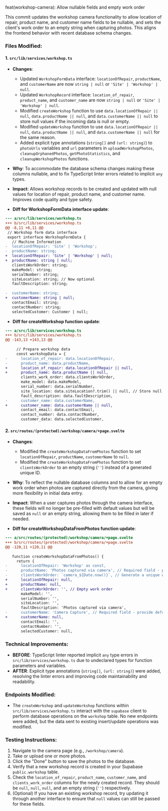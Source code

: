 feat(workshop-camera): Allow nullable fields and empty work order

This commit updates the workshop camera functionality to allow location of repair, product name, and customer name fields to be nullable, and sets the client's work order to an empty string when capturing photos. This aligns the frontend behavior with recent database schema changes.

### Files Modified:

#### 1. `src/lib/services/workshop.ts`
- **Changes**:
  - Updated `WorkshopFormData` interface: `locationOfRepair`, `productName`, and `customerName` are now `string | null` or `'Site' | 'Workshop' | null`.
  - Updated `WorkshopRecord` interface: `location_of_repair`, `product_name`, and `customer_name` are now `string | null` or `'Site' | 'Workshop' | null`.
  - Modified `createWorkshop` function to use `data.locationOfRepair || null`, `data.productName || null`, and `data.customerName || null` to store null values if the incoming data is null or empty.
  - Modified `updateWorkshop` function to use `data.locationOfRepair || null`, `data.productName || null`, and `data.customerName || null` for the same reason.
  - Added explicit type annotations (`string[]` and `(url: string)`) to `photoUrls` variables and `url` parameters in `uploadWorkshopPhotos`, `cleanupOrphanedPhotos`, `getPhotoStatistics`, and `cleanupWorkshopPhotos` functions.
- **Why**: To accommodate the database schema changes making these columns nullable, and to fix TypeScript linter errors related to implicit `any` types.
- **Impact**: Allows workshop records to be created and updated with null values for location of repair, product name, and customer name. Improves code quality and type safety.

- **Diff for WorkshopFormData interface update**:
```diff
--- a/src/lib/services/workshop.ts
+++ b/src/lib/services/workshop.ts
@@ -8,11 +8,11 @@
 // Workshop form data interface
 export interface WorkshopFormData {
   // Machine Information
-  locationOfRepair: 'Site' | 'Workshop';
-  productName: string;
+  locationOfRepair: 'Site' | 'Workshop' | null;
+  productName: string | null;
   clientsWorkOrder: string;
   makeModel: string;
   serialNumber: string;
   siteLocation: string; // Now optional
   faultDescription: string;
 
-  customerName: string;
+  customerName: string | null;
   contactEmail: string;
   contactNumber: string;
   selectedCustomer: Customer | null;
```

- **Diff for createWorkshop function update**:
```diff
--- a/src/lib/services/workshop.ts
+++ b/src/lib/services/workshop.ts
@@ -143,13 +143,13 @@
    
     // Prepare workshop data
     const workshopData = {
-      location_of_repair: data.locationOfRepair,
-      product_name: data.productName,
+      location_of_repair: data.locationOfRepair || null,
+      product_name: data.productName || null,
       clients_work_order: data.clientsWorkOrder,
       make_model: data.makeModel,
       serial_number: data.serialNumber,
       site_location: data.siteLocation?.trim() || null, // Store null for empty values
       fault_description: data.faultDescription,
-      customer_name: data.customerName,
+      customer_name: data.customerName || null,
       contact_email: data.contactEmail,
       contact_number: data.contactNumber,
       customer_data: data.selectedCustomer,
```

#### 2. `src/routes/(protected)/workshop/camera/+page.svelte`
- **Changes**:
  - Modified the `createWorkshopDataFromPhotos` function to set `locationOfRepair`, `productName`, `customerName` to `null`.
  - Modified the `createWorkshopDataFromPhotos` function to set `clientsWorkOrder` to an empty string (`''`) instead of a generated unique ID.
- **Why**: To reflect the nullable database columns and to allow for an empty work order when photos are captured directly from the camera, giving more flexibility in initial data entry.
- **Impact**: When a user captures photos through the camera interface, these fields will no longer be pre-filled with default values but will be saved as `null` or an empty string, allowing them to be filled in later if needed.

- **Diff for createWorkshopDataFromPhotos function update**:
```diff
--- a/src/routes/(protected)/workshop/camera/+page.svelte
+++ b/src/routes/(protected)/workshop/camera/+page.svelte
@@ -120,11 +120,11 @@
 
   function createWorkshopDataFromPhotos() {
     return {
-      locationOfRepair: 'Workshop' as const,
-      productName: 'Photos captured via camera', // Required field - provide default
-      clientsWorkOrder: `camera_${Date.now()}`, // Generate a unique work order
+      locationOfRepair: null,
+      productName: null,
+      clientsWorkOrder: '', // Empty work order
       makeModel: '',
       serialNumber: '',
       siteLocation: '',
       faultDescription: 'Photos captured via camera',
-      customerName: 'Camera Capture', // Required field - provide default
+      customerName: null,
       contactEmail: '',
       contactNumber: '',
       selectedCustomer: null,
```

### Technical Improvements:
- **BEFORE**: TypeScript linter reported implicit `any` type errors in `src/lib/services/workshop.ts` due to undeclared types for function parameters and variables.
- **AFTER**: Explicit type annotations (`string[]`, `(url: string)`) were added, resolving the linter errors and improving code maintainability and readability.

### Endpoints Modified:
- The `createWorkshop` and `updateWorkshop` functions within `src/lib/services/workshop.ts` interact with the `supabase` client to perform database operations on the `workshop` table. No new endpoints were added, but the data sent to existing insert/update operations was modified.

### Testing Instructions:
1.  Navigate to the camera page (e.g., `/workshop/camera`).
2.  Take or upload one or more photos.
3.  Click the "Done" button to save the photos to the database.
4.  Verify that a new workshop record is created in your Supabase `public.workshop` table.
5.  Check the `location_of_repair`, `product_name`, `customer_name`, and `clients_work_order` columns for the newly created record. They should be `null`, `null`, `null`, and an empty string (`''`) respectively.
6.  (Optional) If you have an existing workshop record, try updating it through another interface to ensure that `null` values can still be passed for these fields.